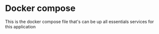 # Docker compose

This is the docker compose file that's can be up all essentials services for this application